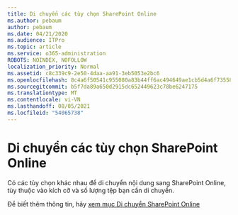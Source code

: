 ```yaml
---
title: Di chuyển các tùy chọn SharePoint Online
ms.author: pebaum
author: pebaum
ms.date: 04/21/2020
ms.audience: ITPro
ms.topic: article
ms.service: o365-administration
ROBOTS: NOINDEX, NOFOLLOW
localization_priority: Normal
ms.assetid: c8c339c9-2e50-4daa-aa91-3eb5053e2bc6
ms.openlocfilehash: 8c4a6f50541c955080a83b44ff6ac494649ae1cb5d4a6f735584bcc769be61ec
ms.sourcegitcommit: b5f7da89a650d2915dc652449623c78be6247175
ms.translationtype: MT
ms.contentlocale: vi-VN
ms.lasthandoff: 08/05/2021
ms.locfileid: "54065738"
---
```

# <a name="migrate-options-to-sharepoint-online"></a>Di chuyển các tùy chọn SharePoint Online

Có các tùy chọn khác nhau để di chuyển nội dung sang SharePoint Online, tùy thuộc vào kích cỡ và số lượng tệp bạn cần di chuyển.
  
Để biết thêm thông tin, hãy [xem mục Di chuyển SharePoint Online](https://go.microsoft.com/fwlink/?linkid-2022029)
  

